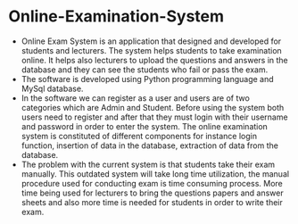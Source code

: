 # Online-Examination-System

- Online Exam System is an application that designed and developed for students and lecturers. The system helps students to take examination online. It helps also lecturers to upload the questions and answers in the database and they can see the students who fail or pass the exam. 
- The software is developed using Python programming language and MySql database. 
- In the software we can register as a user and users are of two categories which are Admin and Student. Before using the system both users need to register and after that they must login with their username and password in order to enter the system. The online examination system is constituted of different components for instance login function, insertion of data in the database, extraction of data from the database.
- The problem with the current system is that students take their exam manually. This outdated system will take long time utilization, the manual procedure used for conducting exam is time consuming process. More time being used for lecturers to bring the questions papers and answer sheets and also more time is needed for students in order to write their exam.
